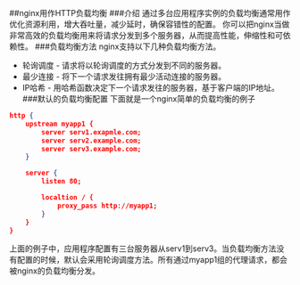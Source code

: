 ##nginx用作HTTP负载均衡
###介绍
通过多台应用程序实例的负载均衡通常用作优化资源利用，增大吞吐量，减少延时，确保容错性的配置。
你可以把nginx当做非常高效的负载均衡用来将请求分发到多个服务器，从而提高性能，伸缩性和可依赖性。
###负载均衡方法
nginx支持以下几种负载均衡方法。
* 轮询调度 - 请求将以轮询调度的方式分发到不同的服务器。
* 最少连接 - 将下一个请求发往拥有最少活动连接的服务器。
* IP哈希 - 用哈希函数决定下一个请求发往的服务器，基于客户端的IP地址。
###默认的负载均衡配置
下面就是一个nginx简单的负载均衡的例子
```json
http {
    upstream myapp1 {
        server serv1.exapmle.com;
        server serv2.example.com;
        server serv3.example.com;
    }

    server {
        listen 80;

        localtion / {
            proxy_pass http://myapp1;
        }
    }
}
```
上面的例子中，应用程序配置有三台服务器从serv1到serv3。当负载均衡方法没有配置的时候，默认会采用轮询调度方法。所有通过myapp1组的代理请求，都会被nginx的负载均衡分发。